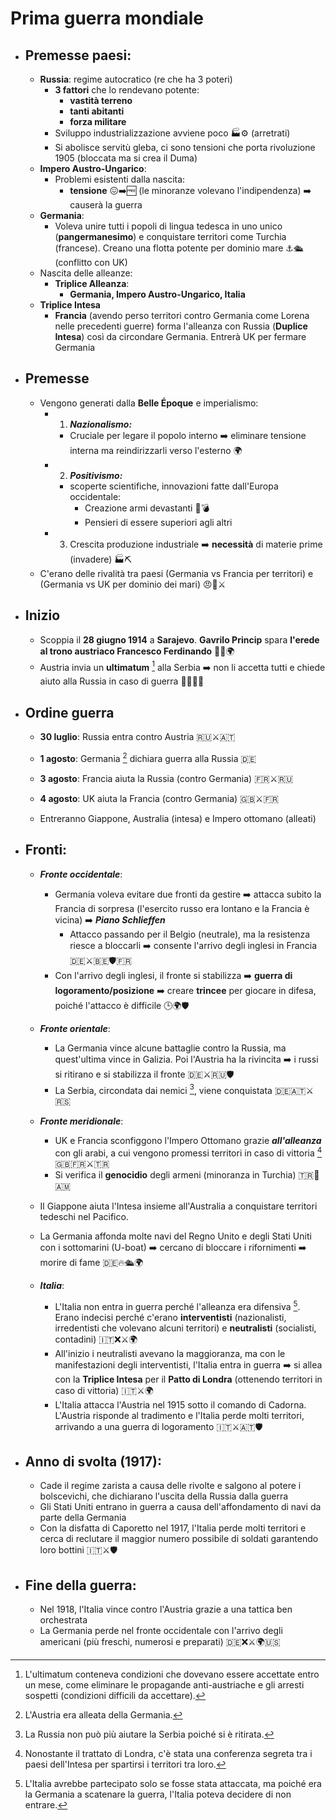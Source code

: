 # Prima guerra mondiale

- ## Premesse paesi:
  - **Russia**: regime autocratico (re che ha 3 poteri)
    - **3 fattori** che lo rendevano potente:  
      - **vastità terreno**
      - **tanti abitanti**
      - **forza militare**
    - Sviluppo industrializzazione avviene poco 🏭⚙️ (arretrati)
    - Si abolisce servitù gleba, ci sono tensioni che porta rivoluzione 1905 (bloccata ma si crea il Duma)
  - **Impero Austro-Ungarico**:
    - Problemi esistenti dalla nascita:
      - **tensione** 😖➡️🆓 (le minoranze volevano l'indipendenza) ➡️ causerà la guerra
  - **Germania**:
    - Voleva unire tutti i popoli di lingua tedesca in uno unico (**pangermanesimo**) e conquistare territori come Turchia (francese). Creano una flotta potente per dominio mare ⚓️🛳️ (conflitto con UK)
  - Nascita delle alleanze:
    - **Triplice Alleanza**:
      -  **Germania, Impero Austro-Ungarico, Italia** 
   -  **Triplice Intesa**
      -  **Francia** (avendo perso territori contro Germania come Lorena nelle precedenti guerre) forma l'alleanza con Russia (**Duplice Intesa**) così da circondare Germania. Entrerà UK per fermare Germania

- ## Premesse
    - Vengono generati dalla **Belle Époque** e imperialismo:
      - 1. ***Nazionalismo:***
          - Cruciale per legare il popolo interno ➡️ eliminare tensione interna ma reindirizzarli verso l'esterno 🌍
      - 2. ***Positivismo:***
          - scoperte scientifiche, innovazioni fatte dall'Europa occidentale:
            - Creazione armi devastanti 🔫💣
            - Pensieri di essere superiori agli altri 
      - 3. Crescita produzione industriale ➡️ **necessità** di materie prime (invadere) 🏭⛏️
    - C'erano delle rivalità tra paesi (Germania vs Francia per territori) e (Germania vs UK per dominio dei mari) 😠🤝⚔️

- ## Inizio
  - Scoppia il **28 giugno 1914** a **Sarajevo**. **Gavrilo Princip** spara **l'erede al trono austriaco Francesco Ferdinando** 🔫💥🌍
  - Austria invia un **ultimatum** [^1] alla Serbia ➡️ non li accetta tutti e chiede aiuto alla Russia in caso di guerra 📜🔴🇷🇸

- ## Ordine guerra
  - **30 luglio**: Russia entra contro Austria 🇷🇺⚔️🇦🇹
  - **1 agosto**: Germania [^2] dichiara guerra alla Russia 🇩🇪
  - **3 agosto**: Francia aiuta la Russia (contro Germania) 🇫🇷⚔️🇷🇺
  - **4 agosto**: UK aiuta la Francia (contro Germania) 🇬🇧⚔️🇫🇷
  
  - Entreranno Giappone, Australia (intesa) e Impero ottomano (alleati)

- ## Fronti:
  - ***Fronte occidentale***:
    - Germania voleva evitare due fronti da gestire ➡️ attacca subito la Francia di sorpresa (l'esercito russo era lontano e la Francia è vicina) ➡️ ***Piano Schlieffen***
      - Attacco passando per il Belgio (neutrale), ma la resistenza riesce a bloccarli ➡️ consente l'arrivo degli inglesi in Francia 🇩🇪⚔️🇧🇪🛡️🇫🇷
    - Con l'arrivo degli inglesi, il fronte si stabilizza ➡️ **guerra di logoramento/posizione** ➡️ creare **trincee** per giocare in difesa, poiché l'attacco è difficile 🕒🌍🛡️
  - ***Fronte orientale***:
    - La Germania vince alcune battaglie contro la Russia, ma quest'ultima vince in Galizia. Poi l'Austria ha la rivincita ➡️ i russi si ritirano e si stabilizza il fronte 🇩🇪⚔️🇷🇺🛡️
    - La Serbia, circondata dai nemici [^3], viene conquistata 🇩🇪🇦🇹⚔️🇷🇸

  - ***Fronte meridionale***:
    - UK e Francia sconfiggono l'Impero Ottomano grazie ***all'alleanza*** con gli arabi, a cui vengono promessi territori in caso di vittoria [^4] 🇬🇧🇫🇷⚔️🇹🇷
    - Si verifica il **genocidio** degli armeni (minoranza in Turchia) 🇹🇷🔪🇦🇲

  - Il Giappone aiuta l'Intesa insieme all'Australia a conquistare territori tedeschi nel Pacifico. 
  - La Germania affonda molte navi del Regno Unito e degli Stati Uniti con i sottomarini (U-boat) ➡️ cercano di bloccare i rifornimenti ➡️ morire di fame 🇩🇪🔥🛳️🌍

  - ***Italia***:
    - L'Italia non entra in guerra perché l'alleanza era difensiva [^5]. Erano indecisi perché c'erano **interventisti** (nazionalisti, irredentisti che volevano alcuni territori) e **neutralisti** (socialisti, contadini) 🇮🇹❌⚔️🌍
    - All'inizio i neutralisti avevano la maggioranza, ma con le manifestazioni degli interventisti, l'Italia entra in guerra ➡️ si allea con la **Triplice Intesa** per il **Patto di Londra** (ottenendo territori in caso di vittoria) 🇮🇹⚔️🌍
    - L'Italia attacca l'Austria nel 1915 sotto il comando di Cadorna. L'Austria risponde al tradimento e l'Italia perde molti territori, arrivando a una guerra di logoramento 🇮🇹⚔️🇦🇹🛡️

- ## Anno di svolta (1917):
  - Cade il regime zarista a causa delle rivolte e salgono al potere i bolscevichi, che dichiarano l'uscita della Russia dalla guerra 
  - Gli Stati Uniti entrano in guerra a causa dell'affondamento di navi da parte della Germania 
  - Con la disfatta di Caporetto nel 1917, l'Italia perde molti territori e cerca di reclutare il maggior numero possibile di soldati garantendo loro bottini 🇮🇹⚔️🛡️

- ## Fine della guerra:
  - Nel 1918, l'Italia vince contro l'Austria grazie a una tattica ben orchestrata 
  - La Germania perde nel fronte occidentale con l'arrivo degli americani (più freschi, numerosi e preparati) 🇩🇪❌⚔️🌍🇺🇸

[^1]: L'ultimatum conteneva condizioni che dovevano essere accettate entro un mese, come eliminare le propagande anti-austriache e gli arresti sospetti (condizioni difficili da accettare).

[^2]: L'Austria era alleata della Germania.

[^3]: La Russia non può più aiutare la Serbia poiché si è ritirata.

[^4]: Nonostante il trattato di Londra, c'è stata una conferenza segreta tra i paesi dell'Intesa per spartirsi i territori tra loro.

[^5]: L'Italia avrebbe partecipato solo se fosse stata attaccata, ma poiché era la Germania a scatenare la guerra, l'Italia poteva decidere di non entrare.
